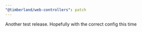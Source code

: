 ```yaml
---
"@timberland/web-controllers": patch
---
```


Another test release. Hopefully with the correct config this time
